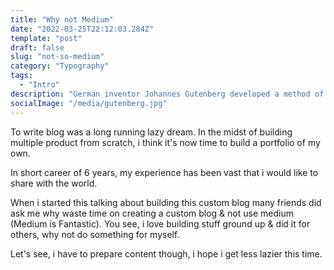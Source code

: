 ```yaml
---
title: "Why not Medium"
date: "2022-03-25T22:12:03.284Z"
template: "post"
draft: false
slug: "not-so-medium"
category: "Typography"
tags:
  - "Intro"
description: "German inventor Johannes Gutenberg developed a method of movable type and used it to create one of the western world’s first major printed books, the “Forty–Two–Line” Bible."
socialImage: "/media/gutenberg.jpg"
---
```


To write blog was a long running lazy dream. In the midst of building multiple product from scratch, i think it's now time to build a portfolio of my own.

In short career of 6 years, my experience has been vast that i would like to share with the world.

When i started this talking about building this custom blog many friends did ask me why waste time on creating a custom blog & not use medium (Medium is Fantastic). You see, i love building stuff ground up & did it for others, why not do something for myself.

Let's see, i have to prepare content though, i hope i get less lazier this time.
